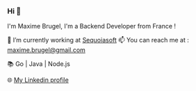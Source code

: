 ### Hi 👋
I'm Maxime Brugel, I'm a Backend Developer from France !

🔨 I’m currently working at [Sequoiasoft](https://www.sequoiasoft.com/)
📫 You can reach me at : maxime.brugel@gmail.com

📚 Go | Java | Node.js

🌐 [My Linkedin profile](https://www.linkedin.com/in/maxime-brugel-4b4458108/)

<!--
**maximebrugel/maximebrugel** is a ✨ _special_ ✨ repository because its `README.md` (this file) appears on your GitHub profile.

Here are some ideas to get you started:

- 🔭 I’m currently working on ...
- 🌱 I’m currently learning ...
- 👯 I’m looking to collaborate on ...
- 🤔 I’m looking for help with ...
- 💬 Ask me about ...
- 📫 How to reach me: ...
- 😄 Pronouns: ...
- ⚡ Fun fact: ...
-->
